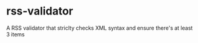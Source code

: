 # rss-validator
A RSS validator that striclty checks XML syntax and ensure there's at least 3 items
